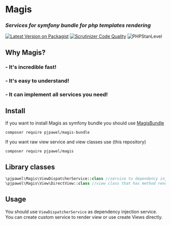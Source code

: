 # Magis

### *Services for symfony bundle for php templates rendering*

[![Latest Version on Packagist](https://img.shields.io/packagist/v/pjpawel/magis.svg?style=flat-square)](https://packagist.org/packages/pjpawel/magis)
[![Scrutinizer Code Quality](https://scrutinizer-ci.com/g/pjpawel/Magis/badges/quality-score.png?b=dev)](https://scrutinizer-ci.com/g/pjpawel/Magis/?branch=dev)
![PHPStanLevel](https://img.shields.io/badge/PHPStan-level%207-brightgreen.svg?style=flat)

## Why Magis?
### - It's incredible fast!
### - It's easy to understand!
### - It can implement all services you need!


## Install

If you want to install Magis as symfony bundle you should use [MagisBundle](https://github.com/pjpawel/MagisBundle)
```
composer require pjpawel/magis-bundle
```
If you want raw view service and view classes use (this repository)
```
composer require pjpawel/magis
```

## Library classes

```php
\pjpawel\Magis\ViewDispatcherService::class //service to dependency injection
\pjpawel\Magis\View\DirectView::class //view class that has method render() to ... render template :)
```

## Usage

You should use `ViewDispatcherService` as dependency injection service.
You can create custom service to render view or use create Views directly.
